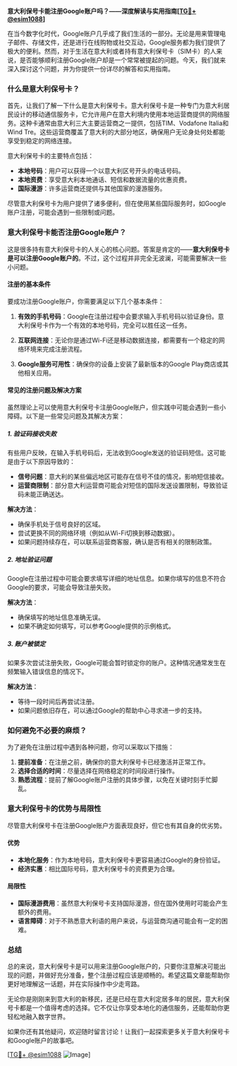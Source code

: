 **意大利保号卡能注册Google账户吗？——深度解读与实用指南[[TG💪+ @esim1088](https://t.me/s/esim1088)]**

在当今数字化时代，Google账户几乎成了我们生活的一部分。无论是用来管理电子邮件、存储文件，还是进行在线购物或社交互动，Google服务都为我们提供了极大的便利。然而，对于生活在意大利或者持有意大利保号卡（SIM卡）的人来说，是否能够顺利注册Google账户却是一个常常被提起的问题。今天，我们就来深入探讨这个问题，并为你提供一份详尽的解答和实用指南。

### **什么是意大利保号卡？**

首先，让我们了解一下什么是意大利保号卡。意大利保号卡是一种专门为意大利居民设计的移动通信服务卡，它允许用户在意大利境内使用本地运营商提供的网络服务。这种卡通常由意大利三大主要运营商之一提供，包括TIM、Vodafone Italia和Wind Tre。这些运营商覆盖了意大利的大部分地区，确保用户无论身处何处都能享受到稳定的网络连接。

意大利保号卡的主要特点包括：

- **本地号码**：用户可以获得一个以意大利区号开头的电话号码。
- **本地资费**：享受意大利本地通话、短信和数据流量的优惠资费。
- **国际漫游**：许多运营商还提供与其他国家的漫游服务。

尽管意大利保号卡为用户提供了诸多便利，但在使用某些国际服务时，如Google账户注册，可能会遇到一些限制或问题。

### **意大利保号卡能否注册Google账户？**

这是很多持有意大利保号卡的人关心的核心问题。答案是肯定的——**意大利保号卡是可以注册Google账户的**。不过，这个过程并非完全无波澜，可能需要解决一些小问题。

#### **注册的基本条件**

要成功注册Google账户，你需要满足以下几个基本条件：

1. **有效的手机号码**：Google在注册过程中会要求输入手机号码以验证身份。意大利保号卡作为一个有效的本地号码，完全可以胜任这一任务。
   
2. **互联网连接**：无论你是通过Wi-Fi还是移动数据连接，都需要有一个稳定的网络环境来完成注册流程。

3. **Google服务可用性**：确保你的设备上安装了最新版本的Google Play商店或其他相关应用。

#### **常见的注册问题及解决方案**

虽然理论上可以使用意大利保号卡注册Google账户，但实践中可能会遇到一些小障碍。以下是一些常见问题及其解决方案：

##### **1. 验证码接收失败**

有些用户反映，在输入手机号码后，无法收到Google发送的验证码短信。这可能是由于以下原因导致的：

- **信号问题**：意大利的某些偏远地区可能存在信号不佳的情况，影响短信接收。
- **运营商限制**：部分意大利运营商可能会对短信的国际发送设置限制，导致验证码未能正确送达。

**解决方法**：
- 确保手机处于信号良好的区域。
- 尝试更换不同的网络环境（例如从Wi-Fi切换到移动数据）。
- 如果问题持续存在，可以联系运营商客服，确认是否有相关的限制政策。

##### **2. 地址验证问题**

Google在注册过程中可能会要求填写详细的地址信息。如果你填写的信息不符合Google的要求，可能会导致注册失败。

**解决方法**：
- 确保填写的地址信息准确无误。
- 如果不确定如何填写，可以参考Google提供的示例格式。

##### **3. 账户被锁定**

如果多次尝试注册失败，Google可能会暂时锁定你的账户。这种情况通常发生在频繁输入错误信息的情况下。

**解决方法**：
- 等待一段时间后再尝试注册。
- 如果问题依旧存在，可以通过Google的帮助中心寻求进一步的支持。

### **如何避免不必要的麻烦？**

为了避免在注册过程中遇到各种问题，你可以采取以下措施：

1. **提前准备**：在注册之前，确保你的意大利保号卡已经激活并正常工作。
2. **选择合适的时间**：尽量选择在网络稳定的时间段进行操作。
3. **熟悉流程**：提前了解Google账户注册的具体步骤，以免在关键时刻手忙脚乱。

### **意大利保号卡的优势与局限性**

尽管意大利保号卡在注册Google账户方面表现良好，但它也有其自身的优劣势。

#### **优势**

- **本地化服务**：作为本地号码，意大利保号卡更容易通过Google的身份验证。
- **经济实惠**：相比国际号码，意大利保号卡的资费更为合理。

#### **局限性**

- **国际漫游费用**：虽然意大利保号卡支持国际漫游，但在国外使用时可能会产生额外的费用。
- **语言障碍**：对于不熟悉意大利语的用户来说，与运营商沟通可能会有一定的困难。

### **总结**

总的来说，意大利保号卡是可以用来注册Google账户的，只要你注意解决可能出现的问题，并做好充分准备，整个注册过程应该是顺畅的。希望这篇文章能帮助你更好地理解这一话题，并在实际操作中少走弯路。

无论你是刚刚来到意大利的新移民，还是已经在意大利定居多年的居民，意大利保号卡都是一个值得考虑的选择。它不仅让你享受本地化的通信服务，还能帮助你更轻松地融入数字世界。

如果你还有其他疑问，欢迎随时留言讨论！让我们一起探索更多关于意大利保号卡和Google账户的故事吧。

[[TG💪+ @esim1088](https://t.me/s/esim1088) ![Image](https://i.postimg.cc/4NQfJmqS/Snipaste-2025-05-13-00-14-12.png)]